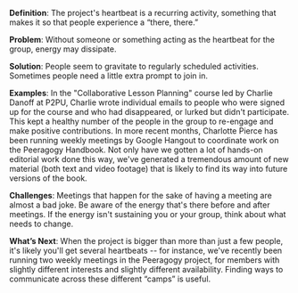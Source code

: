 **Definition**: The project's heartbeat is a recurring activity,
something that makes it so that people experience a “there, there.”

**Problem**: Without someone or something acting as the heartbeat for
the group, energy may dissipate.

**Solution**: People seem to gravitate to regularly scheduled
activities. Sometimes people need a little extra prompt to join in.

**Examples**: In the "Collaborative Lesson Planning" course led by
Charlie Danoff at P2PU, Charlie wrote individual emails to people who
were signed up for the course and who had disappeared, or lurked but
didn't participate. This kept a healthy number of the people in the
group to re-engage and make positive contributions. In more recent
months, Charlotte Pierce has been running weekly meetings by Google
Hangout to coordinate work on the Peeragogy Handbook. Not only have we
gotten a lot of hands-on editorial work done this way, we've generated a
tremendous amount of new material (both text and video footage) that is
likely to find its way into future versions of the book.

**Challenges**: Meetings that happen for the sake of having a meeting
are almost a bad joke. Be aware of the energy that's there before and
after meetings. If the energy isn't sustaining you or your group, think
about what needs to change.

**What’s Next**: When the project is bigger than more than just a few
people, it's likely you'll get several heartbeats -- for instance, we've
recently been running two weekly meetings in the Peeragogy project, for
members with slightly different interests and slightly different
availability. Finding ways to communicate across these different “camps”
is useful.
